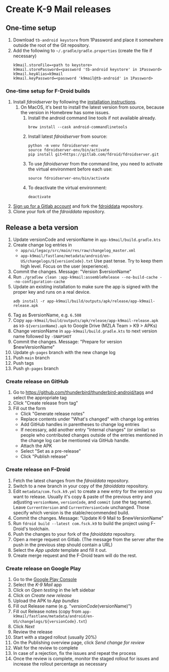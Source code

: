 # Create K-9 Mail releases

## One-time setup

1. Download `tb-android keystore` from 1Password and place it somewhere outside the root of the Git repository.
2. Add the following to `~/.gradle/gradle.properties` (create the file if necessary)
   ```
   k9mail.storeFile=<path to keystore>
   k9mail.storePassword=<password 'tb-android keystore' in 1Password>
   k9mail.keyAlias=k9mail
   k9mail.keyPassword=<password 'k9mail@tb-android' in 1Password>
   ```

### One-time setup for F-Droid builds

1. Install _fdroidserver_ by following
   the [installation instructions](https://f-droid.org/docs/Installing_the_Server_and_Repo_Tools).
   1. On MacOS, it's best to install the latest version from source, because the version in Homebrew has some issues.
      1. Install the android command line tools if not available already.
         ```
         brew install --cask android-commandlinetools
         ```
      2. Install latest _fdroidserver_ from source:
         ```
         python -m venv fdroidserver-env
         source fdroidserver-env/bin/activate
         pip install git+https://gitlab.com/fdroid/fdroidserver.git
         ```
      3. To use _fdroidserver_ from the command line, you need to activate the virtual environment before each use:
         ```
         source fdroidserver-env/bin/activate
         ```
      4. To deactivate the virtual environment:
         ```
         deactivate
         ```
2. [Sign up for a Gitlab account](https://gitlab.com/users/sign_up) and fork
   the [fdroiddata](https://gitlab.com/fdroid/fdroiddata) repository.
3. Clone your fork of the _fdroiddata_ repository.

## Release a beta version

1. Update versionCode and versionName in `app-k9mail/build.gradle.kts`
2. Create change log entries in
   - `app/ui/legacy/src/main/res/raw/changelog_master.xml`
   - `app-k9mail/fastlane/metadata/android/en-US/changelogs/${versionCode}.txt`
     Use past tense. Try to keep them high level. Focus on the user (experience).
3. Commit the changes. Message: "Version $versionName"
4. Run `./gradlew clean :app-k9mail:assembleRelease --no-build-cache --no-configuration-cache`
5. Update an existing installation to make sure the app is signed with the proper key and runs on a real device.
   ```
   adb install -r app-k9mail/build/outputs/apk/release/app-k9mail-release.apk
   ```
6. Tag as $versionName, e.g. `6.508`
7. Copy `app-k9mail/build/outputs/apk/release/app-k9mail-release.apk` as `k9-${versionName}.apk` to Google Drive (MZLA
   Team > K9 > APKs)
8. Change versionName in `app-k9mail/build.gradle.kts` to next version name followed by `-SNAPSHOT`
9. Commit the changes. Message: "Prepare for version $newVersionName"
10. Update `gh-pages` branch with the new change log
11. Push `main` branch
12. Push tags
13. Push `gh-pages` branch

### Create release on GitHub

1. Go to https://github.com/thunderbird/thunderbird-android/tags and select the appropriate tag
2. Click "Create release from tag"
3. Fill out the form
   - Click "Generate release notes"
   - Replace contents under "What's changed" with change log entries
   - Add GitHub handles in parentheses to change log entries
   - If necessary, add another entry "Internal changes" (or similar) so people who contributed changes outside of the
     entries mentioned in the change log can be mentioned via GitHub handle.
   - Attach the APK
   - Select "Set as a pre-release"
   - Click "Publish release"

### Create release on F-Droid

1. Fetch the latest changes from the _fdroiddata_ repository.
2. Switch to a new branch in your copy of the _fdroiddata_ repository.
3. Edit `metadata/com.fsck.k9.yml` to create a new entry for the version you want to release. Usually it's copy & paste
   of the previous entry and adjusting `versionName`, `versionCode`, and `commit` (use the tag name).
   Leave `CurrentVersion` and `CurrentVersionCode` unchanged. Those specify which version is the stable/recommended
   build.
4. Commit the changes. Message: "Update K-9 Mail to $newVersionName"
5. Run `fdroid build --latest com.fsck.k9` to build the project using F-Droid's toolchain.
6. Push the changes to your fork of the _fdroiddata_ repository.
7. Open a merge request on Gitlab. (The message from the server after the push in the previous step should contain a
   URL)
8. Select the _App update_ template and fill it out.
9. Create merge request and the F-Droid team will do the rest.

### Create release on Google Play

1. Go to the [Google Play Console](https://play.google.com/console/)
2. Select the _K-9 Mail_ app
3. Click on _Open testing_ in the left sidebar
4. Click on _Create new release_
5. Upload the APK to _App bundles_
6. Fill out Release name (e.g. "$versionCode ($versionName)")
7. Fill out Release notes (copy from `app-k9mail/fastlane/metadata/android/en-US/changelogs/${versionCode}.txt`)
8. Click _Next_
9. Review the release
10. Start with a staged rollout (usually 20%)
11. On the Publishing overview page, click _Send change for review_
12. Wait for the review to complete
13. In case of a rejection, fix the issues and repeat the process
14. Once the review is complete, monitor the staged rollout for issues and increase the rollout percentage as necessary

